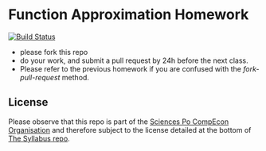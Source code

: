 # Function Approximation Homework

[![Build Status](https://travis-ci.org/ScPo-CompEcon/HW-funcapprox.svg?branch=master)](https://travis-ci.org/ScPo-CompEcon/HW-funcapprox)


* please fork this repo
* do your work, and submit a pull request by 24h before the next class.
* Please refer to the previous homework if you are confused with the *fork-pull-request* method.


## License

Please observe that this repo is part of the [Sciences Po CompEcon Organisation](https://github.com/ScPo-CompEcon) and therefore subject to the license detailed at the bottom of [The Syllabus repo](https://github.com/ScPo-CompEcon/Syllabus).

